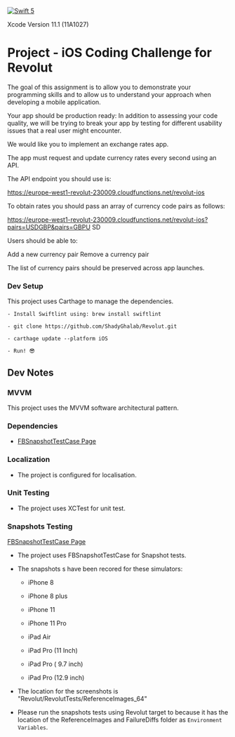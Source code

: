 
[![Swift 5](https://img.shields.io/badge/Swift-5-green.svg?style=flat)](https://swift.org/)

Xcode Version 11.1 (11A1027)

# Project - iOS Coding Challenge for Revolut #

The goal of this assignment is to allow you to demonstrate your programming skills and to allow us to understand your approach when developing a mobile application.

Your app should be production ready: In addition to assessing your code quality, we will be trying to break your app by testing for different usability issues that a real user might encounter.

We would like you to implement an exchange rates app.

The app must request and update currency rates every second using an API.

The API endpoint you should use is:

https://europe-west1-revolut-230009.cloudfunctions.net/revolut-ios

To obtain rates you should pass an array of currency code pairs as follows:

https://europe-west1-revolut-230009.cloudfunctions.net/revolut-ios?pairs=USDGBP&pairs=GBPU SD

Users should be able to:

Add a new currency pair Remove a currency pair

The list of currency pairs should be preserved across app launches.

  
### Dev Setup

This project uses Carthage to manage the dependencies.

  
```
- Install Swiftlint using: brew install swiftlint

- git clone https://github.com/ShadyGhalab/Revolut.git

- carthage update --platform iOS

- Run! 😎

```

## Dev Notes ##


### MVVM

This project uses the MVVM software architectural pattern.

### Dependencies

-  [FBSnapshotTestCase Page](https://github.com/uber/ios-snapshot-test-case)

### Localization

- The project is configured for localisation.

### Unit Testing
  
- The project uses XCTest for unit test.

### Snapshots Testing  

[FBSnapshotTestCase Page](https://github.com/uber/ios-snapshot-test-case)

- The project uses FBSnapshotTestCase for Snapshot tests.

- The snapshots s have been recored for these simulators:

  - iPhone 8

  - iPhone 8 plus

  - iPhone 11

  - iPhone 11 Pro  

  - iPad Air

  - iPad Pro (11 Inch)  

  - iPad Pro ( 9.7 inch)

  - iPad Pro (12.9 inch)  

- The location for the screenshots is  "Revolut/RevolutTests/ReferenceImages_64"

- Please run the snapshots tests using Revolut target to because it has the location of the  ReferenceImages and FailureDiffs folder as `Environment Variables`.
